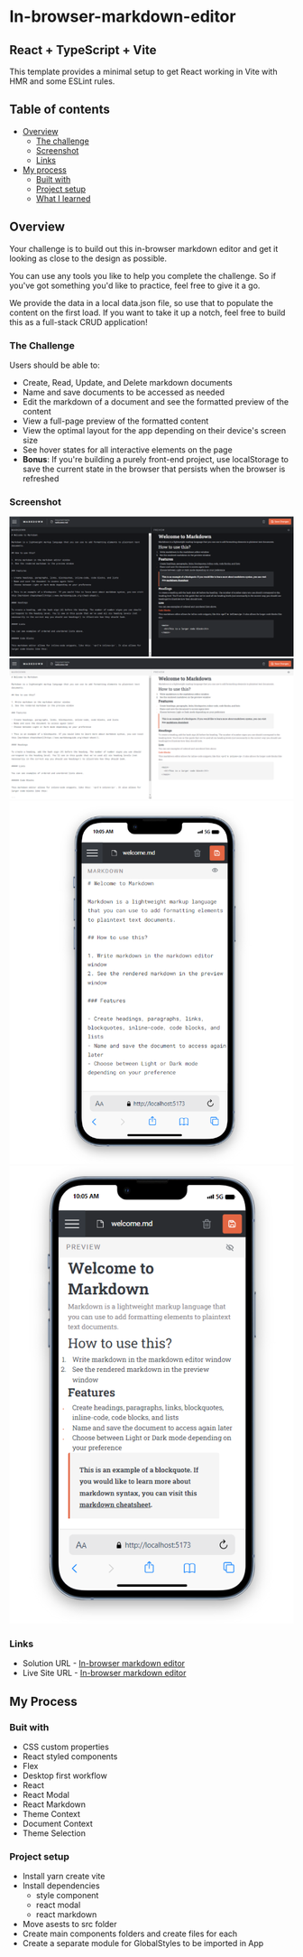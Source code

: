 # In-browser-markdown-editor

## React + TypeScript + Vite

This template provides a minimal setup to get React working in Vite with HMR and some ESLint rules.

## Table of contents

- [Overview](#overview)
  - [The challenge](#the-challenge)
  - [Screenshot](#screenshot)
  - [Links](#links)
- [My process](#my-process)
  - [Built with](#built-with)
  - [Project setup](#project-setup)
  - [What I learned](#what-i-learned)

## Overview

Your challenge is to build out this in-browser markdown editor and get it looking as close to the design as possible.

You can use any tools you like to help you complete the challenge. So if you've got something you'd like to practice, feel free to give it a go.

We provide the data in a local data.json file, so use that to populate the content on the first load. If you want to take it up a notch, feel free to build this as a full-stack CRUD application!

### The Challenge

Users should be able to:

- Create, Read, Update, and Delete markdown documents
- Name and save documents to be accessed as needed
- Edit the markdown of a document and see the formatted preview of the content
- View a full-page preview of the formatted content
- View the optimal layout for the app depending on their device's screen size
- See hover states for all interactive elements on the page
- **Bonus**: If you're building a purely front-end project, use localStorage to save the current state in the browser that persists when the browser is refreshed

### Screenshot

![](/Screenshot%20-%20dak-theme.png)
![](/Screenshot%20-%20light-theme.png)
![](/Screenshot%20-%20markdow-%20mobile-view%20.png)
![](/Screenshot%20preview-mobile-view.png)

### Links

- Solution URL - [In-browser markdown editor](https://github.com/george-asiedu/In-browser-markdown-editor)
- Live Site URL - [In-browser markdown editor](https://in-browser-markdown-editor-xi.vercel.app/)

## My Process

### Buit with

- CSS custom properties
- React styled components
- Flex
- Desktop first workflow
- React
- React Modal
- React Markdown
- Theme Context
- Document Context
- Theme Selection

### Project setup

- Install yarn create vite
- Install dependencies
  - style component
  - react modal
  - react markdown
- Move asests to src folder
- Create main components folders and create files for each
- Create a separate module for GlobalStyles to be imported in App
